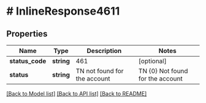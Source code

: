 # # InlineResponse4611

## Properties

Name | Type | Description | Notes
------------ | ------------- | ------------- | -------------
**status_code** | **string** | 461 | [optional]
**status** | **string** | TN not found for the account  | TN {0} Not found for the account | [optional]

[[Back to Model list]](../../README.md#models) [[Back to API list]](../../README.md#endpoints) [[Back to README]](../../README.md)
